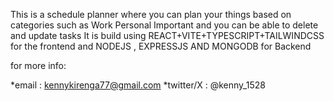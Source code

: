 This is a schedule planner  where you can plan your things based on categories such as 
Work 
Personal 
Important 
and you can be able to delete and update tasks 
It is build using REACT+VITE+TYPESCRIPT+TAILWINDCSS for the frontend
and NODEJS , EXPRESSJS  AND MONGODB for Backend

for more info:

*email : kennykirenga77@gmail.com
*twitter/X : @kenny_1528